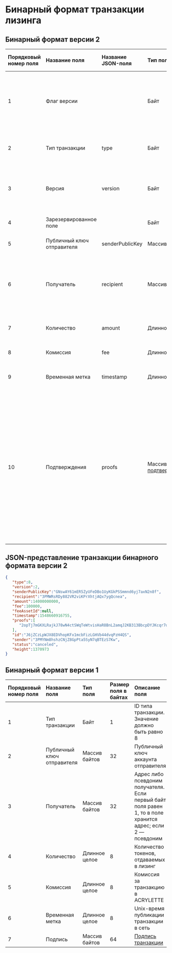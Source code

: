 # Бинарный формат транзакции лизинга

## Бинарный формат версии 2

| Порядковый номер поля | Название поля | Название JSON-поля |Тип поля | Размер поля в байтах | Описание поля |
| :--- | :--- | :--- | :--- | :--- | :--- |
| 1 | Флаг версии | | Байт | 1 | Указывает что [структура данных](/blockchain/transaction-data-structure.md) транзакции имеет версию 2 или выше. <br>Значение должно быть равно 0 |
| 2 | Тип транзакции |type| Байт | 1 | ID [типа транзакции](/blockchain/transaction-type.md). <br>Значение должно быть равно 8 |
| 3 | Версия |version| Байт | 1 | Номер версии структуры данных транзакции. <br>Значение должно быть равно 2 |
| 4 | Зарезервированное поле |  | Байт | 1 | Значение должно быть равно 0 |
| 5 | Публичный ключ отправителя | senderPublicKey | Массив байтов | 32 | Публичный ключ аккаунта отправителя |
| 6 | Получатель | recipient | Массив байтов | 32 | [Адрес](/blockchain/address.md) либо псевдоним получателя. <br>Если первый байт поля равен 1, то в поле хранится адрес; если 2 — псевдоним |
| 7 | Количество | amount | Длинное целое | 8 | Количество токенов, отдаваемых в лизинг |
| 8 | Комиссия| fee | Длинное целое | 8 | Комиссия за транзакцию в [ACRYLETTE](/blockchain/token/acrylette.md) |
| 9 | Временная метка | timestamp | Длинное целое | 8 | Unix-время отправки транзакции в блокчейн |
| 10 | Подтверждения |proofs| Массив [подтверждений](/blockchain/transaction-proof.md) | `S` | Если массив пустой, то `S`= 3. <br>Если массив не пустой, то `S`= 3 + 2 × `N` + \(`P`<sub>1</sub> + `P`<sub>2</sub> + ... + `P`<sub>n</sub>\), <br>где <br>`N` — количество подтверждений в массиве, <br>`P`<sub>n</sub> — размер `N`-го подтверждения в байтах.<br> Максимальное количество подтверждений в массиве — 8. Максимальный размер каждого подтверждения — 64 байта |

## JSON-представление транзакции бинарного формата версии 2

```json
{ 
   "type":8,
   "version":2,
   "senderPublicKey":"GNswAY61mER5ZyUFeDBo1UyKGkPSSmmnd6yj7axN2n8f",
   "recipient":"3PMWRsRDy882VR2viKPrXhtjAQx7ygQcnea",
   "amount":14000000000,
   "fee":100000,
   "feeAssetId":null,
   "timestamp":1548660916755,
   "proofs":[ 
      "2opTj7mGKXLRajkJ78wN4ctSWqTeWtvisHaR8BnL2amqJ2KB313BbcpDYJKcqr7o7EpYjL5tppMz2pGjUMWbJe9b"
   ],
   "id":"J6jZCzLpWJX8EDVhopKFx1mcbFizLGHVb44dvqPzH4QS",
   "sender":"3PMYNm8hshzCNjZ8GpPta5SyN7qBTEzS7Kw",
   "status":"canceled",
   "height":1370973
}
```

## Бинарный формат версии 1

| Порядковый номер поля | Название поля | Тип поля | Размер поля в байтах | Описание поля |
| :--- | :--- | :--- | :--- | :--- |
| 1 | Тип транзакции | Байт | 1 | ID типа транзакции. <br>Значение должно быть равно 8 |
| 2 | Публичный ключ отправителя | Массив байтов | 32 | Публичный ключ аккаунта отправителя |
| 3 | Получатель  | Массив байтов | 32 | Адрес либо псевдоним получателя. <br>Если первый байт поля равен 1, то в поле хранится адрес; если 2 — псевдоним |
| 4 | Количество | Длинное целое | 8 | Количество токенов, отдаваемых в лизинг |
| 5 | Комиссия | Длинное целое | 8 | Комиссия за транзакцию в ACRYLETTE |
| 6 | Временная метка | Длинное целое | 8 | Unix-время публикации транзакции в сеть |
| 7 | Подпись | Массив байтов | 64 | [Подпись транзакции](/blockchain/transaction-signature.md) |
